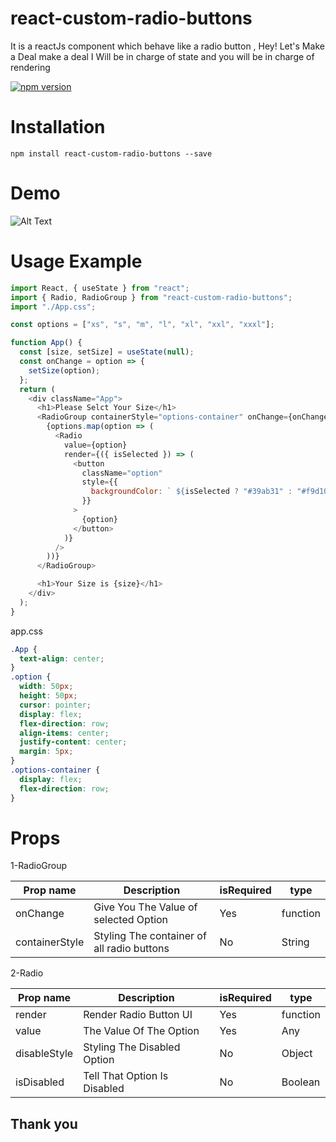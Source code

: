 # react-custom-radio-buttons

It is a reactJs component which behave like a radio button ,
Hey! Let's Make a Deal make a deal I Will be in charge of
state and you will be in charge of rendering

[![npm version](https://img.shields.io/badge/npm-v1.0.1-blue)](https://www.npmjs.com/package/react-custom-radio-buttons)

# Installation

```
npm install react-custom-radio-buttons --save

```

# Demo

![Alt Text](https://s5.gifyu.com/images/custom-buttons2.gif)

# Usage Example

```js
import React, { useState } from "react";
import { Radio, RadioGroup } from "react-custom-radio-buttons";
import "./App.css";

const options = ["xs", "s", "m", "l", "xl", "xxl", "xxxl"];

function App() {
  const [size, setSize] = useState(null);
  const onChange = option => {
    setSize(option);
  };
  return (
    <div className="App">
      <h1>Please Selct Your Size</h1>
      <RadioGroup containerStyle="options-container" onChange={onChange}>
        {options.map(option => (
          <Radio
            value={option}
            render={({ isSelected }) => (
              <button
                className="option"
                style={{
                  backgroundColor: ` ${isSelected ? "#39ab31" : "#f9d10a"} `
                }}
              >
                {option}
              </button>
            )}
          />
        ))}
      </RadioGroup>

      <h1>Your Size is {size}</h1>
    </div>
  );
}
```

app.css

```css
.App {
  text-align: center;
}
.option {
  width: 50px;
  height: 50px;
  cursor: pointer;
  display: flex;
  flex-direction: row;
  align-items: center;
  justify-content: center;
  margin: 5px;
}
.options-container {
  display: flex;
  flex-direction: row;
}
```

# Props

1-RadioGroup

| Prop name      | Description                                | isRequired | type     |
| -------------- | ------------------------------------------ | ---------- | -------- |
| onChange       | Give You The Value of selected Option      | Yes        | function |
| containerStyle | Styling The container of all radio buttons | No         | String   |

2-Radio

| Prop name    | Description                  | isRequired | type     |
| ------------ | ---------------------------- | ---------- | -------- |
| render       | Render Radio Button UI       | Yes        | function |
| value        | The Value Of The Option      | Yes        | Any      |
| disableStyle | Styling The Disabled Option  | No         | Object   |
| isDisabled   | Tell That Option Is Disabled | No         | Boolean  |

## Thank you
